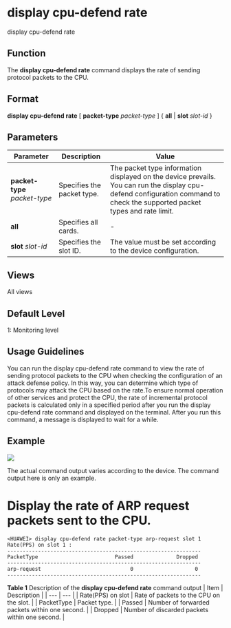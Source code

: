 display cpu-defend rate
=======================

display cpu-defend rate

Function
--------



The **display cpu-defend rate** command displays the rate of sending protocol packets to the CPU.




Format
------

**display cpu-defend rate** [ **packet-type** *packet-type* ] { **all** | **slot** *slot-id* }


Parameters
----------

| Parameter | Description | Value |
| --- | --- | --- |
| **packet-type** *packet-type* | Specifies the packet type. | The packet type information displayed on the device prevails. You can run the display cpu-defend configuration command to check the supported packet types and rate limit. |
| **all** | Specifies all cards. | - |
| **slot** *slot-id* | Specifies the slot ID. | The value must be set according to the device configuration. |



Views
-----

All views


Default Level
-------------

1: Monitoring level


Usage Guidelines
----------------

You can run the display cpu-defend rate command to view the rate of sending protocol packets to the CPU when checking the configuration of an attack defense policy. In this way, you can determine which type of protocols may attack the CPU based on the rate.To ensure normal operation of other services and protect the CPU, the rate of incremental protocol packets is calculated only in a specified period after you run the display cpu-defend rate command and displayed on the terminal. After you run this command, a message is displayed to wait for a while.


Example
-------

![](../public_sys-resources/note_3.0-en-us.png) 

The actual command output varies according to the device. The command output here is only an example.


# Display the rate of ARP request packets sent to the CPU.
```
<HUAWEI> display cpu-defend rate packet-type arp-request slot 1
Rate(PPS) on slot 1 :                                                                                                               
---------------------------------------------------------------                                                                     
PacketType                         Passed              Dropped                                                                      
---------------------------------------------------------------                                                                     
arp-request                             0                    0                                                                      
---------------------------------------------------------------

```

**Table 1** Description of the **display cpu-defend rate** command output
| Item | Description |
| --- | --- |
| Rate(PPS) on slot | Rate of packets to the CPU on the slot. |
| PacketType | Packet type. |
| Passed | Number of forwarded packets within one second. |
| Dropped | Number of discarded packets within one second. |